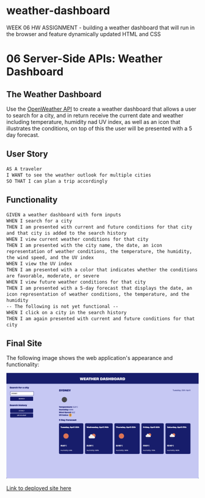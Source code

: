 # weather-dashboard
WEEK 06 HW ASSIGNMENT - building a weather dashboard that will run in the browser and feature dynamically updated HTML and CSS


# 06 Server-Side APIs: Weather Dashboard

## The Weather Dashboard

Use the [OpenWeather API](https://openweathermap.org/api) to create a weather dashboard that allows a user to search for a city, and in return receive the current date and weather including temperature, humidity nad UV index, as well as an icon that illustrates the conditions, on top of this the user will be presented with a 5 day forecast.

## User Story

```
AS A traveler
I WANT to see the weather outlook for multiple cities
SO THAT I can plan a trip accordingly
```

## Functionality

```
GIVEN a weather dashboard with form inputs
WHEN I search for a city
THEN I am presented with current and future conditions for that city and that city is added to the search history
WHEN I view current weather conditions for that city
THEN I am presented with the city name, the date, an icon representation of weather conditions, the temperature, the humidity, the wind speed, and the UV index
WHEN I view the UV index
THEN I am presented with a color that indicates whether the conditions are favorable, moderate, or severe
WHEN I view future weather conditions for that city
THEN I am presented with a 5-day forecast that displays the date, an icon representation of weather conditions, the temperature, and the humidity
-- The following is not yet functional --
WHEN I click on a city in the search history
THEN I am again presented with current and future conditions for that city
```
## Final Site

The following image shows the web application's appearance and functionality:

![The weather app includes a search option, a list of cities, and a five-day forecast and current weather conditions for Syndey.](assets/weather-dashboard.png)

[Link to deployed site here](https://lauren-briggs.github.io/weather-dashboard/)
